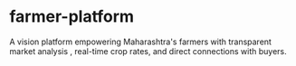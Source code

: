 # farmer-platform
A vision platform empowering Maharashtra's farmers with transparent market analysis , real-time crop rates, and direct connections with buyers.
